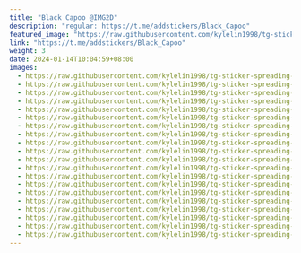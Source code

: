 ```yaml
---
title: "Black Capoo @IMG2D"
description: "regular: https://t.me/addstickers/Black_Capoo"
featured_image: "https://raw.githubusercontent.com/kylelin1998/tg-sticker-spreading-worldwide-images/main/img/14f14664-1225-442d-867f-86e51e4c590c.jpg"
link: "https://t.me/addstickers/Black_Capoo"
weight: 3
date: 2024-01-14T10:04:59+08:00
images:
  - https://raw.githubusercontent.com/kylelin1998/tg-sticker-spreading-worldwide-images/main/img/14f14664-1225-442d-867f-86e51e4c590c.jpg
  - https://raw.githubusercontent.com/kylelin1998/tg-sticker-spreading-worldwide-images/main/img/aa13f5f6-4141-495c-b72e-4f0fcf0941a9.jpg
  - https://raw.githubusercontent.com/kylelin1998/tg-sticker-spreading-worldwide-images/main/img/4ba715f2-6a71-42b5-a680-208869442d9d.jpg
  - https://raw.githubusercontent.com/kylelin1998/tg-sticker-spreading-worldwide-images/main/img/a7c9f0c1-df2d-4c3b-9b5e-01b13a56d231.jpg
  - https://raw.githubusercontent.com/kylelin1998/tg-sticker-spreading-worldwide-images/main/img/d927e535-04ff-4e85-ada3-2c8f4416342f.jpg
  - https://raw.githubusercontent.com/kylelin1998/tg-sticker-spreading-worldwide-images/main/img/70b3c9d8-3d91-43f2-9637-48568468748a.jpg
  - https://raw.githubusercontent.com/kylelin1998/tg-sticker-spreading-worldwide-images/main/img/5fb1433d-6ed1-40c4-9fbd-e6a9f802b2ca.jpg
  - https://raw.githubusercontent.com/kylelin1998/tg-sticker-spreading-worldwide-images/main/img/a44b4fc4-258f-49e3-a87d-5742ac4da16d.jpg
  - https://raw.githubusercontent.com/kylelin1998/tg-sticker-spreading-worldwide-images/main/img/175f6686-b659-4ca6-96ef-fa37faf794c7.jpg
  - https://raw.githubusercontent.com/kylelin1998/tg-sticker-spreading-worldwide-images/main/img/aa1a930f-8052-4e4f-8430-a74a22647552.jpg
  - https://raw.githubusercontent.com/kylelin1998/tg-sticker-spreading-worldwide-images/main/img/e8ef5a7d-ef9c-4b34-a9d4-0587cce1bd5d.jpg
  - https://raw.githubusercontent.com/kylelin1998/tg-sticker-spreading-worldwide-images/main/img/fba24206-6441-401d-80ca-3952247e3758.jpg
  - https://raw.githubusercontent.com/kylelin1998/tg-sticker-spreading-worldwide-images/main/img/e445034c-398f-406b-bcb5-92cd041b979b.jpg
  - https://raw.githubusercontent.com/kylelin1998/tg-sticker-spreading-worldwide-images/main/img/efbcec38-2601-40e9-8e06-bfc9d8781388.jpg
  - https://raw.githubusercontent.com/kylelin1998/tg-sticker-spreading-worldwide-images/main/img/a3012dc7-d775-4a1c-b309-247bc6b3f69f.jpg
  - https://raw.githubusercontent.com/kylelin1998/tg-sticker-spreading-worldwide-images/main/img/9e1aa63a-92fe-4a3c-b87d-81e5cf13fa6d.jpg
  - https://raw.githubusercontent.com/kylelin1998/tg-sticker-spreading-worldwide-images/main/img/4846a957-7bd8-4988-8e1f-03a2b5dee875.jpg
  - https://raw.githubusercontent.com/kylelin1998/tg-sticker-spreading-worldwide-images/main/img/3bdb9759-0add-42a1-b2fc-d2115a55c043.jpg
  - https://raw.githubusercontent.com/kylelin1998/tg-sticker-spreading-worldwide-images/main/img/dd920785-f89d-4324-b63b-1e0cf66ed642.jpg
  - https://raw.githubusercontent.com/kylelin1998/tg-sticker-spreading-worldwide-images/main/img/b82b2c39-b30f-4efe-9d06-c5ab978889b1.jpg
---
```

